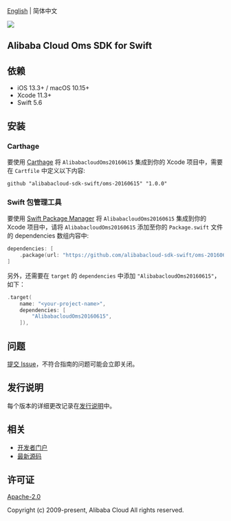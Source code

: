 [English](README.md) | 简体中文

![](https://aliyunsdk-pages.alicdn.com/icons/AlibabaCloud.svg)

## Alibaba Cloud Oms SDK for Swift

## 依赖

- iOS 13.3+ / macOS 10.15+
- Xcode 11.3+
- Swift 5.6

## 安装

### Carthage

要使用 [Carthage](https://github.com/Carthage/Carthage) 将 `AlibabacloudOms20160615` 集成到你的 Xcode 项目中，需要在 `Cartfile` 中定义以下内容:

```ogdl
github "alibabacloud-sdk-swift/oms-20160615" "1.0.0"
```

### Swift 包管理工具

要使用 [Swift Package Manager](https://swift.org/package-manager/) 将 `AlibabacloudOms20160615` 集成到你的 Xcode 项目中，请将 `AlibabacloudOms20160615` 添加至你的 `Package.swift` 文件的 dependencies 数组内容中:

```swift
dependencies: [
    .package(url: "https://github.com/alibabacloud-sdk-swift/oms-20160615.git", from: "1.0.0")
]
```

另外，还需要在 `target` 的 `dependencies` 中添加 `"AlibabacloudOms20160615"`，如下：

```swift
.target(
    name: "<your-project-name>",
    dependencies: [
        "AlibabacloudOms20160615",
    ]),
```

## 问题

[提交 Issue](https://github.com/alibabacloud-sdk-swift/oms-20160615/issues/new)，不符合指南的问题可能会立即关闭。

## 发行说明

每个版本的详细更改记录在[发行说明](./ChangeLog.txt)中。

## 相关

* [开发者门户](https://next.api.aliyun.com/home)
* [最新源码](https://github.com/alibabacloud-sdk-swift/oms-20160615)

## 许可证

[Apache-2.0](http://www.apache.org/licenses/LICENSE-2.0)

Copyright (c) 2009-present, Alibaba Cloud All rights reserved.
